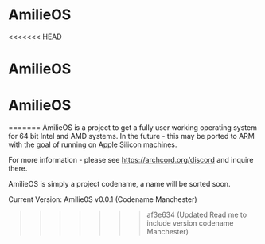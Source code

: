 # AmilieOS
<<<<<<< HEAD
# AmilieOS
# AmilieOS
=======
AmilieOS is a project to get a fully user working operating system for 64 bit Intel and AMD systems. In the future - this may be ported to ARM with the goal of running on Apple Silicon machines.<br>

For more information - please see https://archcord.org/discord and inquire there.<br>

AmilieOS is simply a project codename, a name will be sorted soon.<br>

Current Version: Amilie0S v0.0.1 (Codename Manchester)
>>>>>>> af3e634 (Updated Read me to include version codename Manchester)
